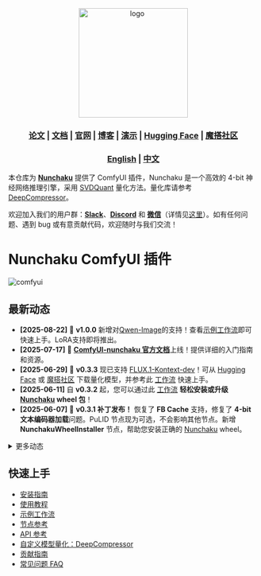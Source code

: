 <div align="center" id="nunchaku_logo">
  <img src="https://raw.githubusercontent.com/nunchaku-tech/nunchaku/96615bd93a1f0d2cf98039fddecfec43ce34cc96/assets/nunchaku.svg" alt="logo" width="220"></img>
</div>
<h3 align="center">
<a href="http://arxiv.org/abs/2411.05007"><b>论文</b></a> | <a href="https://nunchaku.tech/docs/ComfyUI-nunchaku/"><b>文档</b></a> | <a href="https://hanlab.mit.edu/projects/svdquant"><b>官网</b></a> | <a href="https://hanlab.mit.edu/blog/svdquant"><b>博客</b></a> | <a href="https://svdquant.mit.edu"><b>演示</b></a> | <a href="https://huggingface.co/nunchaku-tech"><b>Hugging Face</b></a> | <a href="https://modelscope.cn/organization/nunchaku-tech"><b>魔搭社区</b></a>
</h3>

<h3 align="center">
<a href="README.md"><b>English</b></a> | <a href="README_ZH.md"><b>中文</b></a>
</h3>

本仓库为 [**Nunchaku**](https://github.com/nunchaku-tech/nunchaku) 提供了 ComfyUI 插件，Nunchaku 是一个高效的 4-bit 神经网络推理引擎，采用 [SVDQuant](http://arxiv.org/abs/2411.05007) 量化方法。量化库请参考 [DeepCompressor](https://github.com/nunchaku-tech/deepcompressor)。

欢迎加入我们的用户群：[**Slack**](https://join.slack.com/t/nunchaku/shared_invite/zt-3170agzoz-NgZzWaTrEj~n2KEV3Hpl5Q)、[**Discord**](https://discord.gg/Wk6PnwX9Sm) 和 [**微信**](https://huggingface.co/datasets/nunchaku-tech/cdn/resolve/main/nunchaku/assets/wechat.jpg)（详情见[这里](https://github.com/nunchaku-tech/nunchaku/issues/149)）。如有任何问题、遇到 bug 或有意贡献代码，欢迎随时与我们交流！

# Nunchaku ComfyUI 插件

![comfyui](https://huggingface.co/datasets/nunchaku-tech/cdn/resolve/main/ComfyUI-nunchaku/comfyui.jpg)

## 最新动态

- **[2025-08-22]** 🚀 **v1.0.0** 新增对[Qwen-Image](https://huggingface.co/Qwen/Qwen-Image)的支持！查看[示例工作流](example_workflows/nunchaku-qwen-image.json)即可快速上手。LoRA支持即将推出。
- **[2025-07-17]** 🚀 [**ComfyUI-nunchaku 官方文档**](https://nunchaku.tech/docs/ComfyUI-nunchaku/)上线！提供详细的入门指南和资源。
- **[2025-06-29]** 📘 **v0.3.3** 现已支持 [FLUX.1-Kontext-dev](https://huggingface.co/black-forest-labs/FLUX.1-Kontext-dev)！可从 [Hugging Face](https://huggingface.co/nunchaku-tech/nunchaku-flux.1-kontext-dev) 或 [魔搭社区](https://modelscope.cn/models/nunchaku-tech/nunchaku-flux.1-kontext-dev) 下载量化模型，并参考此 [工作流](./example_workflows/nunchaku-flux.1-kontext-dev.json) 快速上手。
- **[2025-06-11]** 自 **v0.3.2** 起，您可以通过此 [工作流](https://github.com/nunchaku-tech/ComfyUI-nunchaku/blob/main/example_workflows/install_wheel.json) **轻松安装或升级 [Nunchaku](https://github.com/nunchaku-tech/nunchaku) wheel 包**！
- **[2025-06-07]** 🚀 **v0.3.1 补丁发布！** 恢复了 **FB Cache** 支持，修复了 **4-bit 文本编码器加载**问题。PuLID 节点现为可选，不会影响其他节点。新增 **NunchakuWheelInstaller** 节点，帮助您安装正确的 [Nunchaku](https://github.com/nunchaku-tech/nunchaku) wheel。

<details>
<summary>更多动态</summary>

- **[2025-06-01]** 🚀 **v0.3.0 发布！** 新增多 batch 推理、[**ControlNet-Union-Pro 2.0**](https://huggingface.co/Shakker-Labs/FLUX.1-dev-ControlNet-Union-Pro-2.0) 支持，以及初步集成 [**PuLID**](https://github.com/ToTheBeginning/PuLID)。现可将 Nunchaku FLUX 模型作为单文件加载，升级后的 [**4-bit T5 编码器**](https://huggingface.co/nunchaku-tech/nunchaku-t5) 质量媲美 **FP8 T5**！
- **[2025-04-16]** 🎥 发布了 [**英文**](https://youtu.be/YHAVe-oM7U8?si=cM9zaby_aEHiFXk0) 和 [**中文**](https://www.bilibili.com/video/BV1BTocYjEk5/?share_source=copy_web&vd_source=8926212fef622f25cc95380515ac74ee) 教学视频，助力安装与使用。
- **[2025-04-09]** 📢 发布了 [四月路线图](https://github.com/nunchaku-tech/nunchaku/issues/266) 和 [FAQ](https://github.com/nunchaku-tech/nunchaku/discussions/262)，帮助社区用户快速上手并了解最新进展。
- **[2025-04-05]** 🚀 **v0.2.0 发布！** 支持 [**多 LoRA**](example_workflows/nunchaku-flux.1-dev.json) 和 [**ControlNet**](example_workflows/nunchaku-flux.1-dev-controlnet-union-pro.json)，FP16 attention 与 First-Block Cache 性能增强。新增 [**20 系显卡**](examples/flux.1-dev-turing.py) 兼容性，并提供 [FLUX.1-redux](example_workflows/nunchaku-flux.1-redux-dev.json) 官方工作流！

</details>

## 快速上手

- [安装指南](https://nunchaku.tech/docs/ComfyUI-nunchaku/get_started/installation.html)
- [使用教程](https://nunchaku.tech/docs/ComfyUI-nunchaku/get_started/usage.html)
- [示例工作流](https://nunchaku.tech/docs/ComfyUI-nunchaku/workflows/toc.html)
- [节点参考](https://nunchaku.tech/docs/ComfyUI-nunchaku/nodes/toc.html)
- [API 参考](https://nunchaku.tech/docs/ComfyUI-nunchaku/api/toc.html)
- [自定义模型量化：DeepCompressor](https://github.com/nunchaku-tech/deepcompressor)
- [贡献指南](https://nunchaku.tech/docs/ComfyUI-nunchaku/developer/contribution_guide.html)
- [常见问题 FAQ](https://nunchaku.tech/docs/nunchaku/faq/faq.html)

